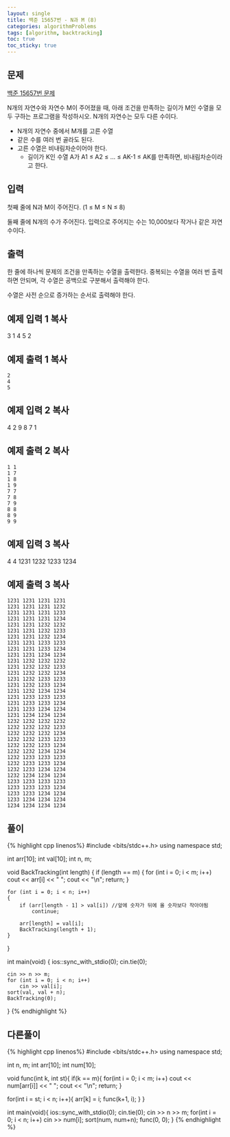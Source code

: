 ```yaml
---
layout: single
title: 백준 15657번 - N과 M (8)
categories: algorithmProblems
tags: [algorithm, backtracking]
toc: true
toc_sticky: true
---
```


## 문제
[백준 15657번 문제](https://www.acmicpc.net/problem/15657)

N개의 자연수와 자연수 M이 주어졌을 때, 아래 조건을 만족하는 길이가 M인 수열을 모두 구하는 프로그램을 작성하시오. N개의 자연수는 모두 다른 수이다.

- N개의 자연수 중에서 M개를 고른 수열
- 같은 수를 여러 번 골라도 된다.
- 고른 수열은 비내림차순이어야 한다.
    - 길이가 K인 수열 A가 A1 ≤ A2 ≤ ... ≤ AK-1 ≤ AK를 만족하면, 비내림차순이라고 한다.

## 입력

첫째 줄에 N과 M이 주어진다. (1 ≤ M ≤ N ≤ 8)

둘째 줄에 N개의 수가 주어진다. 입력으로 주어지는 수는 10,000보다 작거나 같은 자연수이다.

## 출력

한 줄에 하나씩 문제의 조건을 만족하는 수열을 출력한다. 중복되는 수열을 여러 번 출력하면 안되며, 각 수열은 공백으로 구분해서 출력해야 한다.

수열은 사전 순으로 증가하는 순서로 출력해야 한다.

## 예제 입력 1 복사

3 1
4 5 2

## 예제 출력 1 복사
```
2
4
5
```

## 예제 입력 2 복사

4 2
9 8 7 1

## 예제 출력 2 복사
```
1 1
1 7
1 8
1 9
7 7
7 8
7 9
8 8
8 9
9 9
```

## 예제 입력 3 복사

4 4
1231 1232 1233 1234

## 예제 출력 3 복사
```
1231 1231 1231 1231
1231 1231 1231 1232
1231 1231 1231 1233
1231 1231 1231 1234
1231 1231 1232 1232
1231 1231 1232 1233
1231 1231 1232 1234
1231 1231 1233 1233
1231 1231 1233 1234
1231 1231 1234 1234
1231 1232 1232 1232
1231 1232 1232 1233
1231 1232 1232 1234
1231 1232 1233 1233
1231 1232 1233 1234
1231 1232 1234 1234
1231 1233 1233 1233
1231 1233 1233 1234
1231 1233 1234 1234
1231 1234 1234 1234
1232 1232 1232 1232
1232 1232 1232 1233
1232 1232 1232 1234
1232 1232 1233 1233
1232 1232 1233 1234
1232 1232 1234 1234
1232 1233 1233 1233
1232 1233 1233 1234
1232 1233 1234 1234
1232 1234 1234 1234
1233 1233 1233 1233
1233 1233 1233 1234
1233 1233 1234 1234
1233 1234 1234 1234
1234 1234 1234 1234
```

## 풀이
{% highlight cpp linenos%}
#include <bits/stdc++.h>
using namespace std;

int arr[10];
int val[10];
int n, m;

void BackTracking(int length)
{
    if (length == m)
    {
        for (int i = 0; i < m; i++)
            cout << arr[i] << " ";
        cout << "\n";
        return;
    }

    for (int i = 0; i < n; i++)
    {
        if (arr[length - 1] > val[i]) //앞에 숫자가 뒤에 올 숫자보다 작아야됨
            continue;

        arr[length] = val[i];
        BackTracking(length + 1);
    }
}

int main(void) {
    ios::sync_with_stdio(0);
    cin.tie(0);

    cin >> n >> m;
    for (int i = 0; i < n; i++)
        cin >> val[i];
    sort(val, val + n);
    BackTracking(0);
}
{% endhighlight %}
   
## 다른풀이
{% highlight cpp linenos%}
#include <bits/stdc++.h>
using namespace std;

int n, m;
int arr[10];
int num[10];

void func(int k, int st){
  if(k == m){
    for(int i = 0; i < m; i++)
      cout << num[arr[i]] << " ";
    cout << "\n";
    return;
  }

  for(int i = st; i < n; i++){
    arr[k] = i;
    func(k+1, i);
  }
}

int main(void){
  ios::sync_with_stdio(0);
  cin.tie(0);
  cin >> n >> m;
  for(int i = 0; i < n; i++)
    cin >> num[i];
  sort(num, num+n);
  func(0, 0);
}
{% endhighlight %}
